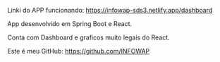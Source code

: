 Linki do APP funcionando:
https://infowap-sds3.netlify.app/dashboard

App desenvolvido em Spring Boot e React.

Conta com Dashboard e graficos muito legais do React.

Este é meu GitHub:
https://github.com/INFOWAP